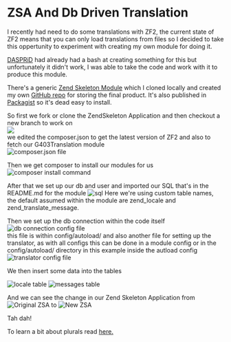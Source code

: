 ZSA And Db Driven Translation
=============================

I recently had need to do some translations with ZF2, the current state of ZF2 means that you can only load translations from files so I decided to take this oppertunity to experiment with creating my own module for doing it.

[DASPRiD](http://www.dasprids.de/blog/2012/08/23/feeding-zend-i18n-translator-from-a-database) had already had a bash at creating something for this but unfortunately it didn't work, I was able to take the code and work with it to produce this module.

There's a generic [Zend Skeleton Module](https://github.com/zendframework/ZendSkeletonModule) which I cloned locally and created my own [GitHub repo](https://github.com/gabriel403/G403Translator) for storing the final product. It's also published in [Packagist](http://packagist.org/packages/gabriel403/g403-translator) so it's dead easy to install.

So first we fork or clone the ZendSkeleton Application and then checkout a new branch to work on  
![](http://autonomicpilot.co.uk/caps/ad4c7e.png)  
we edited the composer.json to get the latest version of ZF2 and also to fetch our G403Translation module  
![composer.json file](http://autonomicpilot.co.uk/caps/cb8da4.png)

Then we get composer to install our modules for us 
![composer install command](http://autonomicpilot.co.uk/caps/973717.png)

After that we set up our db and user and imported our SQL that's in the README.md for the module ![sql](http://autonomicpilot.co.uk/caps/31434f.png) Here we're using custom table names, the default assumed within the module are zend_locale and zend_translate_message.

Then we set up the db connection within the code itself 
![db connection config file](http://autonomicpilot.co.uk/caps/811988.png)  
this file is within config/autoload/ and also another file for setting up the translator, as with all configs this can be done in a module config or in the config/autoload/ directory in this example inside the autload config 
![translator config file](http://autonomicpilot.co.uk/caps/d4a006.png)

We then insert some data into the tables 

![locale table](http://autonomicpilot.co.uk/caps/d24bcf.png)
![messages table](http://autonomicpilot.co.uk/caps/0804cf.png)

And we can see the change in our Zend Skeleton Application from
![Original ZSA](http://autonomicpilot.co.uk/caps/c12fb6.png) 
to
![New ZSA](http://autonomicpilot.co.uk/caps/fb2cdb.png)

Tah dah!

To learn a bit about plurals read [here.](http://translate.sourceforge.net/wiki/l10n/pluralforms)